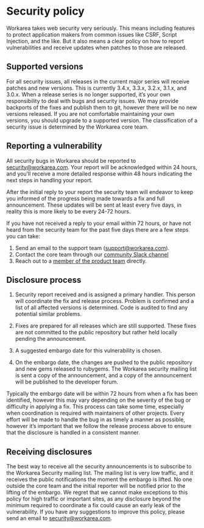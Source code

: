 # Security policy

Workarea takes web security very seriously. This means including features to protect application makers from common issues like CSRF, Script Injection, and the like. But it also means a clear policy on how to report vulnerabilities and receive updates when patches to those are released.

## Supported versions

For all security issues, all releases in the current major series will receive patches and new versions. This is currently 3.4.x, 3.3.x, 3.2.x, 3.1.x, and 3.0.x. When a release series is no longer supported, it’s your own responsibility to deal with bugs and security issues. We may provide backports of the fixes and publish them to git, however there will be no new versions released. If you are not comfortable maintaining your own versions, you should upgrade to a supported version. The classification of a security issue is determined by the Workarea core team.

## Reporting a vulnerability

All security bugs in Workarea should be reported to [security@workarea.com](mailto:security@workarea.com). Your report will be acknowledged within 24 hours, and you’ll receive a more detailed response within 48 hours indicating the next steps in handling your report.

After the initial reply to your report the security team will endeavor to keep you informed of the progress being made towards a fix and full announcement. These updates will be sent at least every five days, in reality this is more likely to be every 24-72 hours.

If you have not received a reply to your email within 72 hours, or have not heard from the security team for the past five days there are a few steps you can take:

1. Send an email to the support team ([support@workarea.com](mailto:support@workarea.com)).
2. Contact the core team through our [community Slack channel](https://workarea-community.slack.com)
3. Reach out to a [member of the product team](https://github.com/workarea-commerce/workarea/blob/master/CONTRIBUTORS.md) directly.

## Disclosure process

1. Security report received and is assigned a primary handler. This person will coordinate the fix and release process. Problem is confirmed and a list of all affected versions is determined. Code is audited to find any potential similar problems.

2. Fixes are prepared for all releases which are still supported. These fixes are not committed to the public repository but rather held locally pending the announcement.

3. A suggested embargo date for this vulnerability is chosen.

4. On the embargo date, the changes are pushed to the public repository and new gems released to rubygems. The Workarea security mailing list is sent a copy of the announcement, and a copy of the announcement will be published to the developer forum.

Typically the embargo date will be within 72 hours from when a fix has been identified, however this may vary depending on the severity of the bug or difficulty in applying a fix. This process can take some time, especially when coordination is required with maintainers of other projects. Every effort will be made to handle the bug in as timely a manner as possible, however it’s important that we follow the release process above to ensure that the disclosure is handled in a consistent manner.

## Receiving disclosures

The best way to receive all the security announcements is to subscribe to the Workarea Security mailing list. The mailing list is very low traffic, and it receives the public notifications the moment the embargo is lifted. No one outside the core team and the initial reporter will be notified prior to the lifting of the embargo. We regret that we cannot make exceptions to this policy for high traffic or important sites, as any disclosure beyond the minimum required to coordinate a fix could cause an early leak of the vulnerability.
If you have any suggestions to improve this policy, please send an email to [security@workarea.com](mailto:security@workarea.com).
